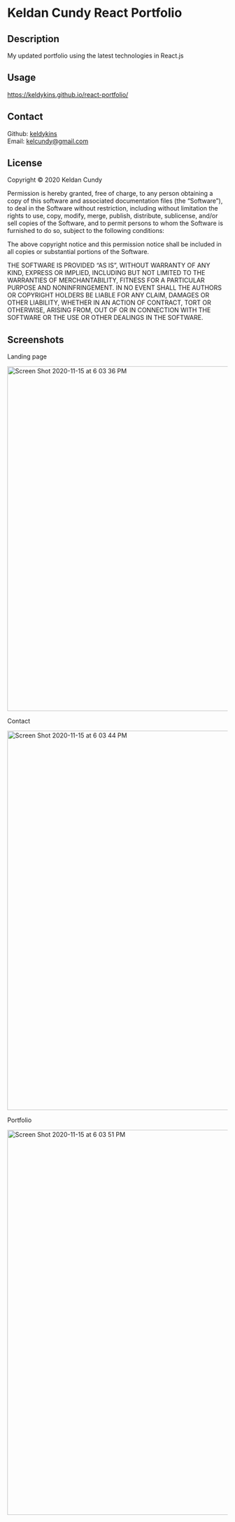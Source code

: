 # Keldan Cundy React Portfolio

## Description

My updated portfolio using the latest technologies in React.js

## Usage

https://keldykins.github.io/react-portfolio/
## Contact

Github: [keldykins](http://github.com/keldykins)
<br />
Email: [kelcundy@gmail.com](kelcundy@gmail.com)

## License

Copyright © 2020 Keldan Cundy

Permission is hereby granted, free of charge, to any person obtaining a copy of this software and associated documentation files (the “Software”), to deal in the Software without restriction, including without limitation the rights to use, copy, modify, merge, publish, distribute, sublicense, and/or sell copies of the Software, and to permit persons to whom the Software is furnished to do so, subject to the following conditions:

The above copyright notice and this permission notice shall be included in all copies or substantial portions of the Software.

THE SOFTWARE IS PROVIDED “AS IS”, WITHOUT WARRANTY OF ANY KIND, EXPRESS OR IMPLIED, INCLUDING BUT NOT LIMITED TO THE WARRANTIES OF MERCHANTABILITY, FITNESS FOR A PARTICULAR PURPOSE AND NONINFRINGEMENT. IN NO EVENT SHALL THE AUTHORS OR COPYRIGHT HOLDERS BE LIABLE FOR ANY CLAIM, DAMAGES OR OTHER LIABILITY, WHETHER IN AN ACTION OF CONTRACT, TORT OR OTHERWISE, ARISING FROM, OUT OF OR IN CONNECTION WITH THE SOFTWARE OR THE USE OR OTHER DEALINGS IN THE SOFTWARE.


## Screenshots

Landing page

<img width="786" alt="Screen Shot 2020-11-15 at 6 03 36 PM" src="https://user-images.githubusercontent.com/66789135/99202595-efea6800-276c-11eb-9f18-d5cd3f8cc475.png">

Contact

<img width="865" alt="Screen Shot 2020-11-15 at 6 03 44 PM" src="https://user-images.githubusercontent.com/66789135/99202621-fed11a80-276c-11eb-94af-429420e2d892.png">

Portfolio

<img width="878" alt="Screen Shot 2020-11-15 at 6 03 51 PM" src="https://user-images.githubusercontent.com/66789135/99202647-098baf80-276d-11eb-8008-7c3e441504db.png">
